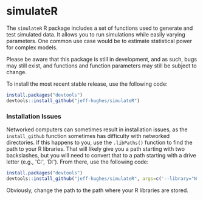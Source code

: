 <!-- README.md is generated from README.Rmd. Please edit that file -->
simulateR
=========

The `simulateR` R package includes a set of functions used to generate and test simulated data. It allows you to run simulations while easily varying parameters. One common use case would be to estimate statistical power for complex models.

Please be aware that this package is still in development, and as such, bugs may still exist, and functions and function parameters may still be subject to change.

To install the most recent stable release, use the following code:

``` r
install.packages("devtools")
devtools::install_github("jeff-hughes/simulateR")
```

### Installation Issues

Networked computers can sometimes result in installation issues, as the `install_github` function sometimes has difficulty with networked directories. If this happens to you, use the `.libPaths()` function to find the path to your R libraries. That will likely give you a path starting with two backslashes, but you will need to convert that to a path starting with a drive letter (e.g., 'C:', 'D:'). From there, use the following code:

``` r
install.packages("devtools")
devtools::install_github("jeff-hughes/simulateR", args=c('--library="N:/path/to/libraries/"'))
```

Obviously, change the path to the path where your R libraries are stored.

